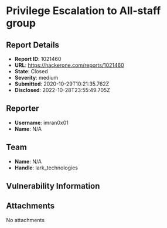 # Privilege Escalation to All-staff group

## Report Details
- **Report ID**: 1021460
- **URL**: https://hackerone.com/reports/1021460
- **State**: Closed
- **Severity**: medium
- **Submitted**: 2020-10-29T10:21:35.762Z
- **Disclosed**: 2022-10-28T23:55:49.705Z

## Reporter
- **Username**: imran0x01
- **Name**: N/A

## Team
- **Name**: N/A
- **Handle**: lark_technologies

## Vulnerability Information


## Attachments
No attachments
